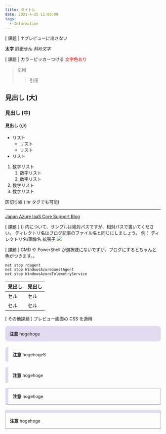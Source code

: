 ```yaml
---
title: タイトル
date: 2021-4-25 11:00:00
tags:
  - Information
---
```


[ 課題 ] ↑プレビューに出さない

**太字**
~~訂正せん~~
*斜め文字*

[ 課題 ] カラーピッカーつける 
<span style="color:red;">文字色あり</span>

> 引用
>> 引用

## 見出し (大)
### 見出し (中)
#### 見出し (小)

- リスト
   - リスト
   - リスト
- リスト

1. 数字リスト
   1. 数字リスト
   2. 数字リスト
2. 数字リスト
3. 数字リスト

区切り線 ( hr タグでも可能)

------------

[Japan Azure IaaS Core Support Blog](https://jpaztech.github.io/blog/ "Japan Azure IaaS Core Support Blog")

[ 課題 ] () 内について、サンプルは絶対パスですが、相対パスで書いてください。
ディレクトリ名はブログ記事のファイル名と同じにしましょう。
例： ディレクトリ名/画像名.拡張子
![](https://jpaztech.github.io/blog/vm/re-install-windows-azure-guest-agent/service.png)

[ 課題 ] CMD や PowerShell が選択肢にないですが、ブログにするとちゃんと色がつきます。。
```CMD
net stop rdagent
net stop WindowsAzureGuestAgent
net stop WindowsAzureTelemetryService
```

| 見出し  | 見出し  |
| ------------ | ------------ |
| セル  | セル  |
|  セル | セル  |


[ その他課題 ]
プレビュー画面の CSS を適用

<div style="background-color:#e2daf1 !important; padding: 1px 14px !important; border-radius: 10px !important;">

**注意**
hogehoge

</div>
<br>

<div style="border-left:10px #e2daf1 solid!important; padding: 1px 14px !important; border-radius: 10px !important;">

**注意**
hogehogeS

</div>
<br>

<div style="border-left:10px #e2daf1 solid!important; padding: 1px 14px !important;">

**注意**
hogehoge

</div>

<br>

<div style="border-left:10px #e2daf1 solid !important;border-top: 1px #A9A9A9 solid !important; border-right: 1px #A9A9A9 solid !important; border-bottom: 2px #A9A9A9 solid !important; padding: 1px 14px !important;">

**注意**
hogehoge

</div>
<br>

<div style="border-top:10px #e2daf1 solid !important;border-left: 1px #A9A9A9 solid !important; border-right: 1px #A9A9A9 solid !important; border-bottom: 2px #A9A9A9 solid !important; padding: 1px 14px !important;">

**注意**
hogehoge

</div>
